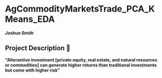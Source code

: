 # AgCommodityMarketsTrade_PCA_KMeans_EDA
##### Joshua Smith 
## Project Description &#x1F4D3;

<p alighn="center">
  <b> "Alterantive investment [private equity, real estate, and natural resources or commodities] can generate higher returns than traditional investments but come with higher risk" </b>
</p>

